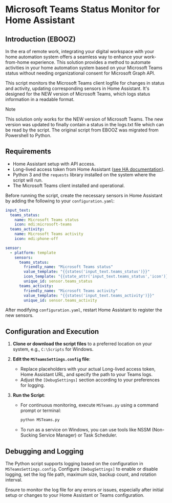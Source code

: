 
# Microsoft Teams Status Monitor for Home Assistant

## Introduction (EBOOZ)

In the era of remote work, integrating your digital workspace with your home automation system offers a seamless way to enhance your work-from-home experience. This solution provides a method to automate activities in your home automation system based on your Microsoft Teams status without needing organizational consent for Microsoft Graph API.

This script monitors the Microsoft Teams client logfile for changes in status and activity, updating corresponding sensors in Home Assistant. It's designed for the NEW version of Microsoft Teams, which logs status information in a readable format.

> [!NOTE]
> This solution only works for the NEW version of Microsoft Teams. The new version was updated to finally contain a status in the logs.txt file which can be read by the script. The original script from EBOOZ was migrated from Powershell to Python. 

## Requirements

- Home Assistant setup with API access.
- Long-lived access token from Home Assistant ([see HA documentation](https://developers.home-assistant.io/docs/auth_api/#long-lived-access-token)).
- Python 3 and the `requests` library installed on the system where the script will run.
- The Microsoft Teams client installed and operational.

Before running the script, create the necessary sensors in Home Assistant by adding the following to your `configuration.yaml`:

```yaml
input_text:
  teams_status:
    name: Microsoft Teams status
    icon: mdi:microsoft-teams
  teams_activity:
    name: Microsoft Teams activity
    icon: mdi:phone-off

sensor:
  - platform: template
    sensors:
      teams_status: 
        friendly_name: "Microsoft Teams status"
        value_template: "{{states('input_text.teams_status')}}"
        icon_template: "{{state_attr('input_text.teams_status','icon')}}"
        unique_id: sensor.teams_status
      teams_activity:
        friendly_name: "Microsoft Teams activity"
        value_template: "{{states('input_text.teams_activity')}}"
        unique_id: sensor.teams_activity
```

After modifying `configuration.yaml`, restart Home Assistant to register the new sensors.

## Configuration and Execution

1. **Clone or download the script files** to a preferred location on your system, e.g., `C:\Scripts` for Windows.

2. **Edit the `MSTeamsSettings.config` file**:
    - Replace placeholders with your actual Long-lived access token, Home Assistant URL, and specify the path to your Teams logs.
    - Adjust the `[DebugSettings]` section according to your preferences for logging.

3. **Run the Script**:
    - For continuous monitoring, execute `MSTeams.py` using a command prompt or terminal:
      ```bash
      python MSTeams.py
      ```
    - To run as a service on Windows, you can use tools like NSSM (Non-Sucking Service Manager) or Task Scheduler.

## Debugging and Logging

The Python script supports logging based on the configuration in `MSTeamsSettings.config`. Configure `[DebugSettings]` to enable or disable logging, set the log file path, maximum size, backup count, and rotation interval.

Ensure to monitor the log file for any errors or issues, especially after initial setup or changes to your Home Assistant or Teams configuration.
